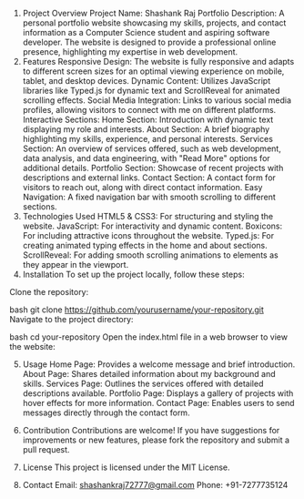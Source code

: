 1. Project Overview
Project Name: Shashank Raj Portfolio
Description: A personal portfolio website showcasing my skills, projects, and contact information as a Computer Science student and aspiring software developer. The website is designed to provide a professional online presence, highlighting my expertise in web development.
2. Features
Responsive Design: The website is fully responsive and adapts to different screen sizes for an optimal viewing experience on mobile, tablet, and desktop devices.
Dynamic Content: Utilizes JavaScript libraries like Typed.js for dynamic text and ScrollReveal for animated scrolling effects.
Social Media Integration: Links to various social media profiles, allowing visitors to connect with me on different platforms.
Interactive Sections:
Home Section: Introduction with dynamic text displaying my role and interests.
About Section: A brief biography highlighting my skills, experience, and personal interests.
Services Section: An overview of services offered, such as web development, data analysis, and data engineering, with "Read More" options for additional details.
Portfolio Section: Showcase of recent projects with descriptions and external links.
Contact Section: A contact form for visitors to reach out, along with direct contact information.
Easy Navigation: A fixed navigation bar with smooth scrolling to different sections.
3. Technologies Used
HTML5 & CSS3: For structuring and styling the website.
JavaScript: For interactivity and dynamic content.
Boxicons: For including attractive icons throughout the website.
Typed.js: For creating animated typing effects in the home and about sections.
ScrollReveal: For adding smooth scrolling animations to elements as they appear in the viewport.
4. Installation
To set up the project locally, follow these steps:

Clone the repository:

bash
git clone https://github.com/yourusername/your-repository.git
Navigate to the project directory:

bash
cd your-repository
Open the index.html file in a web browser to view the website:

5. Usage
Home Page: Provides a welcome message and brief introduction.
About Page: Shares detailed information about my background and skills.
Services Page: Outlines the services offered with detailed descriptions available.
Portfolio Page: Displays a gallery of projects with hover effects for more information.
Contact Page: Enables users to send messages directly through the contact form.
6. Contribution
Contributions are welcome! If you have suggestions for improvements or new features, please fork the repository and submit a pull request.

7. License
This project is licensed under the MIT License.

8. Contact
Email: shashankraj72777@gmail.com
Phone: +91-7277735124
